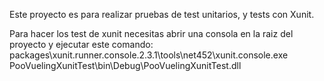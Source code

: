 Este proyecto es para realizar pruebas de test unitarios, y tests con Xunit.

Para hacer los test de xunit necesitas abrir una consola en la raiz del proyecto y ejecutar este comando:
	packages\xunit.runner.console.2.3.1\tools\net452\xunit.console.exe PooVuelingXunitTest\bin\Debug\PooVuelingXunitTest.dll
